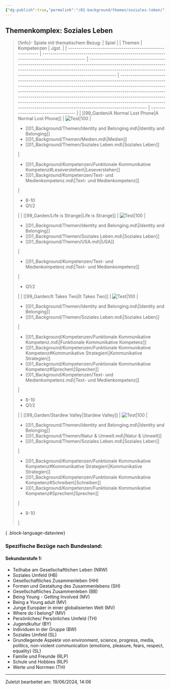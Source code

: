 ```yaml
---
{"dg-publish":true,"permalink":"/01-background/themen/soziales-leben/","tags":["topic"],"noteIcon":"1"}
---
```


## Themenkomplex: Soziales Leben
>[!info]- Spiele mit thematischem Bezug:
> | Spiel                                                     |                                                                                               | Themen                                                                                                                                                                                                                                | Kompetenzen                                                                                                                                                                                                                                                                                                                                                                                                                                                   | Jgst.                               |
> | --------------------------------------------------------- | --------------------------------------------------------------------------------------------- | ------------------------------------------------------------------------------------------------------------------------------------------------------------------------------------------------------------------------------------- | ------------------------------------------------------------------------------------------------------------------------------------------------------------------------------------------------------------------------------------------------------------------------------------------------------------------------------------------------------------------------------------------------------------------------------------------------------------- | ----------------------------------- |
> | [[99_Garden/A Normal Lost Phone\|A Normal Lost Phone]] | ![Test\|100](https://images.igdb.com/igdb/image/upload/t_cover_big/co2kfs.webp)               | <ul><li>[[01_Background/Themen/Identity and Belonging.md\\|Identity and Belonging]]</li><li>[[01_Background/Themen/Medien.md\\|Medien]]</li><li>[[01_Background/Themen/Soziales Leben.md\\|Soziales Leben]]</li></ul>                 | <ul><li>[[01_Background/Kompetenzen/Funktionale Kommunikative Kompetenz#Leseverstehen\\|Leseverstehen]]</li><li>[[01_Background/Kompetenzen/Text- und Medienkompetenz.md\\|Text- und Medienkompetenz]]</li></ul>                                                                                                                                                                                                                                           | <ul><li>8-10</li><li>Q1/2</li></ul> |
> | [[99_Garden/Life is Strange\|Life is Strange]]         | ![Test\|100](https://images.igdb.com/igdb/image/upload/t_cover_big/co1r8e.webp)               | <ul><li>[[01_Background/Themen/Identity and Belonging.md\\|Identity and Belonging]]</li><li>[[01_Background/Themen/Soziales Leben.md\\|Soziales Leben]]</li><li>[[01_Background/Themen/USA.md\\|USA]]</li></ul>                       | <ul><li>[[01_Background/Kompetenzen/Text- und Medienkompetenz.md\\|Text- und Medienkompetenz]]</li></ul>                                                                                                                                                                                                                                                                                                                                                      | <ul><li>Q1/2</li></ul>              |
> | [[99_Garden/It Takes Two\|It Takes Two]]               | ![Test\|100](https://images.igdb.com/igdb/image/upload/t_cover_big/co2t97.webp)               | <ul><li>[[01_Background/Themen/Identity and Belonging.md\\|Identity and Belonging]]</li><li>[[01_Background/Themen/Soziales Leben.md\\|Soziales Leben]]</li></ul>                                                                     | <ul><li>[[01_Background/Kompetenzen/Funktionale Kommunikative Kompetenz.md\\|Funktionale Kommunikative Kompetenz]]</li><li>[[01_Background/Kompetenzen/Funktionale Kommunikative Kompetenz#Kommunikative Strategien\\|Kommunikative Strategien]]</li><li>[[01_Background/Kompetenzen/Funktionale Kommunikative Kompetenz#Sprechen\\|Sprechen]]</li><li>[[01_Background/Kompetenzen/Text- und Medienkompetenz.md\\|Text- und Medienkompetenz]]</li></ul> | <ul><li>8-10</li><li>Q1/2</li></ul> |
> | [[99_Garden/Stardew Valley\|Stardew Valley]]           | ![Test\|100](https://images.igdb.com/igdb/image/upload/t_cover_big/xrpmydnu9rpxvxfjkiu7.webp) | <ul><li>[[01_Background/Themen/Identity and Belonging.md\\|Identity and Belonging]]</li><li>[[01_Background/Themen/Natur & Umwelt.md\\|Natur & Umwelt]]</li><li>[[01_Background/Themen/Soziales Leben.md\\|Soziales Leben]]</li></ul> | <ul><li>[[01_Background/Kompetenzen/Funktionale Kommunikative Kompetenz#Kommunikative Strategien\\|Kommunikative Strategien]]</li><li>[[01_Background/Kompetenzen/Funktionale Kommunikative Kompetenz#Schreiben\\|Schreiben]]</li><li>[[01_Background/Kompetenzen/Funktionale Kommunikative Kompetenz#Sprechen\\|Sprechen]]</li></ul>                                                                                                                | <ul><li>8-10</li></ul>              |
> 
{ .block-language-dataview}
### Spezifische Bezüge nach Bundesland:
#### Sekundarstufe 1:
- Teilhabe am Gesellschaftlichen Leben (NRW)
- Soziales Umfeld (HB)    
- Gesellschaftliches Zusammenleben (HH)
- Formen und Gestaltung des Zusammenlebens (SH)   
- Gesellschaftliches Zusammenleben (BB)
- Being Young - Getting Involved (MV)
- Being a Young adult (MV)
- Junge Europäer in einer globalisierten Welt (MV)
- Where do I belong? (MV) 
- Persönliches/ Persönliches Umfeld (TH)
- Jugendkultur (BY)
- Individuen in der Gruppe (BW)
- Soziales Umfeld (SL)
- Grundlegende Aspekte von environment, science, progress, media, politics, non-violent communication (emotions, pleasure, fears, respect, equality) (SL)
- Familie und Freunde (RLP)
- Schule und Hobbies (RLP)
- Werte und Norrmen (TH)
---
Zuletzt bearbeitet am: 19/06/2024, 14:06